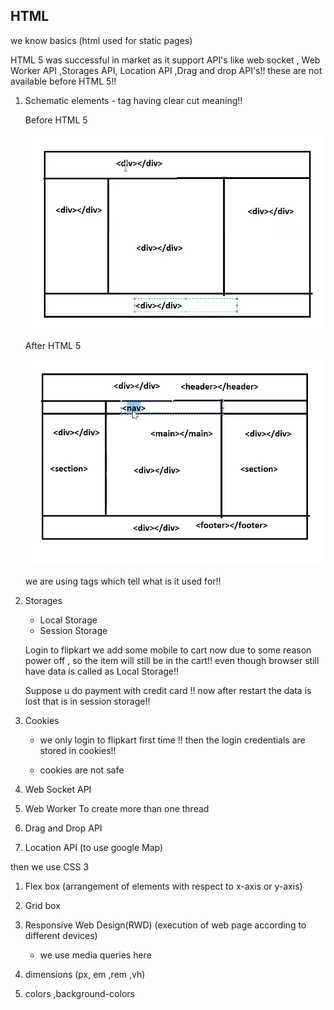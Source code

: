 ## HTML 

we know basics (html used for static pages)

HTML 5 was successful in market as it support API's like web socket , Web Worker API ,Storages API, Location API ,Drag and drop API's!! these are not available before HTML 5!!

1. Schematic elements - tag having clear cut meaning!!

    Before HTML 5

    ![alt text](image.png)

    After HTML 5

    ![alt text](image-1.png)

    we are using tags which tell what is it used for!!

2. Storages
    - Local Storage
    - Session Storage

    Login to flipkart we add some mobile to cart now due to some reason power off , so the item will still be in the cart!! even though browser still have data is called as Local Storage!!

    Suppose u do payment with credit card !! now after restart the data is lost that is in session storage!!

3. Cookies    

    - we only login to flipkart first time !! then the login credentials are stored in cookies!!

    - cookies are not safe

4. Web Socket API    

5. Web Worker To create more than one thread

6. Drag and Drop  API

7. Location API (to use google Map)


then we use CSS 3

1. Flex box (arrangement of elements with respect to x-axis or y-axis)

2. Grid box

3. Responsive Web Design(RWD) (execution of web page according to different devices)

    - we use media queries here

4. dimensions (px, em ,rem ,vh)    

5. colors ,background-colors